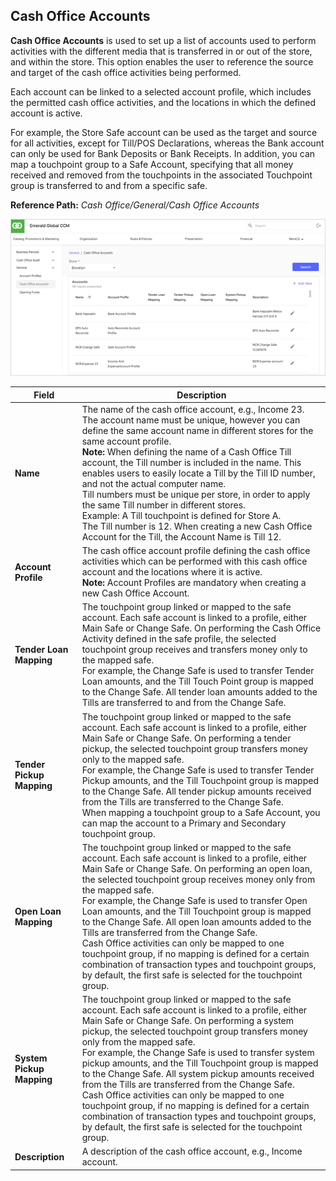 ## Cash Office Accounts

**Cash Office Accounts** is used to set up a list of accounts used to perform activities with the different media that is transferred in or out of the store, and within the store.  This option enables the user to reference the source and target of the cash office activities being performed.

Each account can be linked to a selected account profile, which includes the permitted cash office activities, and the locations in which the defined account is active.

For example, the Store Safe account can be used as the target and source for all activities, except for Till/POS Declarations, whereas the Bank account can only be used for Bank Deposits or Bank Receipts.
In addition, you can map a touchpoint group to a Safe Account, specifying that all money received and removed from the touchpoints in the associated Touchpoint group is transferred to and from a specific safe.

**Reference Path:** *Cash Office/General/Cash Office Accounts*

![Cash Office Accounts Screen](/Images/CashOfficeAccountsScreen.png)

|**Field**|**Description**|
|---------|----------|
|**Name**|The name of the cash office account, e.g., Income 23. The account name must be unique, however you can define the same account name in different stores for the same account profile.<BR>**Note:** When defining the name of a Cash Office Till account, the Till number is included in the name. This enables users to easily locate a Till by the Till ID number, and not the actual computer name.<br>Till numbers must be unique per store, in order to apply the same Till number in different stores.<BR>Example: A Till touchpoint is defined for Store A.<BR>The Till number is 12. When creating a new Cash Office Account for the Till, the Account Name is Till 12.|
|**Account Profile**|The cash office account profile defining the cash office activities which can be performed with this cash office account and the locations where it is active.<BR>**Note:** Account Profiles are mandatory when creating a new Cash Office Account. 
|**Tender Loan Mapping**|The touchpoint group linked or mapped to the safe account. Each safe account is linked to a profile, either Main Safe or Change Safe. On performing the Cash Office Activity defined in the safe profile, the selected touchpoint group receives and transfers money only to the mapped safe.<br>For example, the Change Safe is used to transfer Tender Loan amounts, and the Till Touch Point group is mapped to the Change Safe.  All tender loan amounts added to the Tills are transferred to and from the Change Safe.|
|**Tender Pickup Mapping**|The touchpoint group linked or mapped to the safe account. Each safe account is linked to a profile, either Main Safe or Change Safe. On performing a tender pickup, the selected touchpoint group transfers money only to the mapped safe.<br>For example, the Change Safe is used to transfer Tender Pickup amounts, and the Till Touchpoint group is mapped to the Change Safe. All tender pickup amounts received from the Tills are transferred to the Change Safe.<br>When mapping a touchpoint group to a Safe Account, you can map the account to a Primary and Secondary touchpoint group.|
|**Open Loan Mapping**|The touchpoint group linked or mapped to the safe account. Each safe account is linked to a profile, either Main Safe or Change Safe. On performing an open loan, the selected touchpoint group receives money only from the mapped safe.<br>For example, the Change Safe is used to transfer Open Loan amounts, and the Till Touchpoint group is mapped to the Change Safe.  All open loan amounts added to the Tills are transferred from the Change Safe.<br>Cash Office activities can only be mapped to one touchpoint group, if no mapping is defined for a certain combination of transaction types and touchpoint groups, by default, the first safe is selected for the touchpoint group.|
|**System Pickup Mapping**|The touchpoint group linked or mapped to the safe account. Each safe account is linked to a profile, either Main Safe or Change Safe. On performing a system pickup, the selected touchpoint group transfers money only from the mapped safe.<BR>For example, the Change Safe is used to transfer system pickup amounts, and the Till Touchpoint group is mapped to the Change Safe.  All system pickup amounts received from the Tills are transferred from the Change Safe.<BR>Cash Office activities can only be mapped to one touchpoint group, if no mapping is defined for a certain combination of transaction types and touchpoint groups, by default, the first safe is selected for the touchpoint group.|
|**Description**|A description of the cash office account, e.g., Income account.|